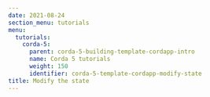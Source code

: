 ```yaml
---
date: 2021-08-24
section_menu: tutorials
menu:
  tutorials:
    corda-5:
      parent: corda-5-building-template-cordapp-intro
      name: Corda 5 tutorials
      weight: 150
      identifier: corda-5-template-cordapp-modify-state
title: Modify the state
---
```

